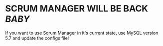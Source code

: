 # SCRUM MANAGER WILL BE BACK *BABY*

If you want to use Scrum Manager in it's current state, use MySQL version 5.7 and update the configs file!
